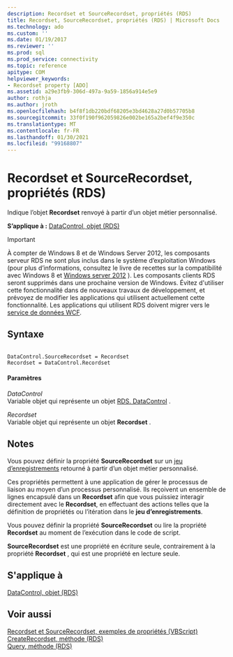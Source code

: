 ```yaml
---
description: Recordset et SourceRecordset, propriétés (RDS)
title: Recordset, SourceRecordset, propriétés (RDS) | Microsoft Docs
ms.technology: ado
ms.custom: ''
ms.date: 01/19/2017
ms.reviewer: ''
ms.prod: sql
ms.prod_service: connectivity
ms.topic: reference
apitype: COM
helpviewer_keywords:
- Recordset property [ADO]
ms.assetid: a29e3fb9-306d-497a-9a59-1856a914e5e9
author: rothja
ms.author: jroth
ms.openlocfilehash: b4f8f1db220bdf68205e3bd4628a27d0b57705b8
ms.sourcegitcommit: 33f0f190f962059826e002be165a2bef4f9e350c
ms.translationtype: MT
ms.contentlocale: fr-FR
ms.lasthandoff: 01/30/2021
ms.locfileid: "99168807"
---
```

# <a name="recordset-sourcerecordset-properties-rds"></a>Recordset et SourceRecordset, propriétés (RDS)
Indique l’objet **Recordset** renvoyé à partir d’un objet métier personnalisé.  
  
 **S’applique à :** [DataControl, objet (RDS)](./datacontrol-object-rds.md)  
  
> [!IMPORTANT]
>  À compter de Windows 8 et de Windows Server 2012, les composants serveur RDS ne sont plus inclus dans le système d’exploitation Windows (pour plus d’informations, consultez le livre de recettes sur la compatibilité avec Windows 8 et [Windows server 2012](https://www.microsoft.com/download/details.aspx?id=27416) ). Les composants clients RDS seront supprimés dans une prochaine version de Windows. Évitez d'utiliser cette fonctionnalité dans de nouveaux travaux de développement, et prévoyez de modifier les applications qui utilisent actuellement cette fonctionnalité. Les applications qui utilisent RDS doivent migrer vers le [service de données WCF](/dotnet/framework/wcf/).  
  
## <a name="syntax"></a>Syntaxe  
  
```  
  
DataControl.SourceRecordset = Recordset  
Recordset = DataControl.Recordset   
```  
  
#### <a name="parameters"></a>Paramètres  
 *DataControl*  
 Variable objet qui représente un objet [RDS. DataControl](./datacontrol-object-rds.md) .  
  
 *Recordset*  
 Variable objet qui représente un objet **Recordset** .  
  
## <a name="remarks"></a>Notes  
 Vous pouvez définir la propriété **SourceRecordset** sur un [jeu d’enregistrements](../ado-api/recordset-object-ado.md) retourné à partir d’un objet métier personnalisé.  
  
 Ces propriétés permettent à une application de gérer le processus de liaison au moyen d’un processus personnalisé. Ils reçoivent un ensemble de lignes encapsulé dans un **Recordset** afin que vous puissiez interagir directement avec le **Recordset**, en effectuant des actions telles que la définition de propriétés ou l’itération dans le **jeu d’enregistrements**.  
  
 Vous pouvez définir la propriété **SourceRecordset** ou lire la propriété **Recordset** au moment de l’exécution dans le code de script.  
  
 **SourceRecordset** est une propriété en écriture seule, contrairement à la propriété **Recordset** , qui est une propriété en lecture seule.  
  
## <a name="applies-to"></a>S'applique à  
 [DataControl, objet (RDS)](./datacontrol-object-rds.md)  
  
## <a name="see-also"></a>Voir aussi  
 [Recordset et SourceRecordset, exemples de propriétés (VBScript)](./recordset-and-sourcerecordset-properties-example-vbscript.md)   
 [CreateRecordset, méthode (RDS)](./createrecordset-method-rds.md)   
 [Query, méthode (RDS)](./query-method-rds.md)
